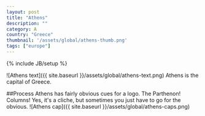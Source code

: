 ```yaml
---
layout: post
title: "Athens"
description: ""
category: A
country: "Greece"
thumbnail: '/assets/global/athens-thumb.png'
tags: ["europe"]
---
```

{% include JB/setup %}

![Athens text]({{ site.baseurl }}/assets/global/athens-text.png)
Athens is the capital of Greece.

##Process
Athens has fairly obvious cues for a logo. The Parthenon! Columns! Yes, it's a cliche, but sometimes you just have to go for the obvious.
![Athens cap]({{ site.baseurl }}/assets/global/athens-caps.png)